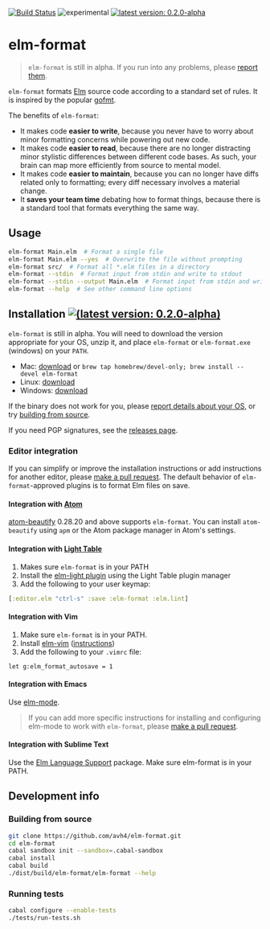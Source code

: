 [![Build Status](https://travis-ci.org/avh4/elm-format.svg?branch=master)](https://travis-ci.org/avh4/elm-format)
![experimental](https://img.shields.io/badge/stability-experimental-orange.svg)
[![latest version: 0.2.0-alpha](https://img.shields.io/badge/version-0.2.0--alpha-blue.svg)](https://github.com/avh4/elm-format/releases/tag/0.2.0-alpha)

# elm-format

> `elm-format` is still in alpha.  If you run into any problems, please [report them](https://github.com/avh4/elm-format/issues).

`elm-format` formats [Elm](http://elm-lang.org) source code according to a standard set of rules. It is inspired by the popular [gofmt](https://blog.golang.org/go-fmt-your-code).

The benefits of `elm-format`:
 - It makes code **easier to write**, because you never have to worry about minor formatting concerns while powering out new code.
 - It makes code **easier to read**, because there are no longer distracting minor stylistic differences between different code bases. As such, your brain can map more efficiently from source to mental model.
 - It makes code **easier to maintain**, because you can no longer have diffs related only to formatting; every diff necessary involves a material change.
 - It **saves your team time** debating how to format things, because there is a standard tool that formats everything the same way.


## Usage

```bash
elm-format Main.elm  # Format a single file
elm-format Main.elm --yes  # Overwrite the file without prompting
elm-format src/  # Format all *.elm files in a directory
elm-format --stdin  # Format input from stdin and write to stdout
elm-format --stdin --output Main.elm  # Format input from stdin and write to file
elm-format --help  # See other command line options
```

## Installation [![(latest version: 0.2.0-alpha)](https://img.shields.io/badge/version-0.2.0--alpha-blue.svg)](https://github.com/avh4/elm-format/releases/tag/0.2.0-alpha)

`elm-format` is still in alpha.  You will need to download the version appropriate for your OS, unzip it, and place `elm-format` or `elm-format.exe` (windows) on your `PATH`.

 - Mac: [download](https://github.com/avh4/elm-format/releases/download/0.2.0-alpha/elm-format-0.2.0-alpha-mac-x64.tgz) or `brew tap homebrew/devel-only; brew install --devel elm-format`
 - Linux: [download](https://github.com/avh4/elm-format/releases/download/0.2.0-alpha/elm-format-0.2.0-alpha-linux-x64.tgz)
 - Windows: [download](https://github.com/avh4/elm-format/releases/download/0.2.0-alpha/elm-format-0.2.0-alpha-win-x64.zip)

If the binary does not work for you, please [report details about your OS](https://github.com/avh4/elm-format/issues/new), or try [building from source](#building-from-source).

If you need PGP signatures, see the [releases page](https://github.com/avh4/elm-format/releases).

### Editor integration

If you can simplify or improve the installation instructions or add instructions for another editor, please [make a pull request](https://github.com/avh4/elm-format/edit/master/README.md).  The default behavior of `elm-format`-approved plugins is to format Elm files on save.

<!-- Open-source editors will be listed before closed-source editors. -->


#### Integration with [Atom](https://atom.io/)

[atom-beautify](https://atom.io/packages/atom-beautify) 0.28.20 and above supports `elm-format`.  You can install `atom-beautify` using `apm` or the Atom package manager in Atom's settings.


#### Integration with [Light Table](http://lighttable.com/)

1. Makes sure `elm-format` is in your PATH
1. Install the [elm-light plugin](https://github.com/rundis/elm-light) using the Light Table plugin manager
1. Add the following to your user keymap:

  ```clojure
  [:editor.elm "ctrl-s" :save :elm-format :elm.lint]
  ```


#### Integration with Vim

1. Make sure `elm-format` is in your PATH.
1. Install [elm-vim](https://github.com/ElmCast/elm-vim) ([instructions](https://github.com/ElmCast/elm-vim#install))
1. Add the following to your `.vimrc` file:

  ```
  let g:elm_format_autosave = 1
  ```


#### Integration with Emacs

Use [elm-mode](https://github.com/jcollard/elm-mode#elm-format).

> If you can add more specific instructions for installing and configuring elm-mode to work with `elm-format`, please [make a pull request](https://github.com/avh4/elm-format/edit/master/README.md).


#### Integration with Sublime Text

Use the [Elm Language Support](https://packagecontrol.io/packages/Elm%20Language%20Support) package. Make sure elm-format is in your PATH.


## Development info

### Building from source

```bash
git clone https://github.com/avh4/elm-format.git
cd elm-format
cabal sandbox init --sandbox=.cabal-sandbox
cabal install
cabal build
./dist/build/elm-format/elm-format --help
```

### Running tests

```bash
cabal configure --enable-tests
./tests/run-tests.sh
```
